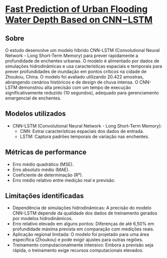 # [Fast Prediction of Urban Flooding Water Depth Based on CNN−LSTM](https://www.mdpi.com/2073-4441/15/7/1397)

## Sobre
O estudo desenvolve um modelo híbrido CNN-LSTM (Convolutional Neural Network - Long Short-Term Memory) para prever rapidamente a profundidade de enchentes urbanas. O modelo é alimentado por dados de simulações hidrodinâmicas e usa características espaciais e temporais para prever profundidades de inundação em pontos críticos na cidade de Zhoukou, China. O modelo foi avaliado utilizando 20.422 amostras, abrangendo cenários históricos e de design de chuva intensa. O CNN-LSTM demonstrou alta precisão com um tempo de execução significativamente reduzido (10 segundos), adequado para gerenciamento emergencial de enchentes.

## Modelos utilizados
- CNN-LSTM (Convolutional Neural Network - Long Short-Term Memory):
    - CNN: Extrai características espaciais dos dados de entrada.
    - LSTM: Captura padrões temporais de variação nas enchentes.

## Métricas de performance
- Erro médio quadrático (MSE).
- Erro absoluto médio (MAE).
- Coeficiente de determinação (R²).
- Erro médio relativo entre medição real e previsão.

## Limitações identificadas
- Dependência de simulações hidrodinâmicas: A precisão do modelo CNN-LSTM depende da qualidade dos dados de treinamento gerados por modelos hidrodinâmicos.
- Erro relativo elevado em alguns pontos: Diferenças de até 6,50% em profundidade máxima prevista em comparação com medições reais.
- Aplicação regional limitada: O modelo foi projetado para uma área específica (Zhoukou) e pode exigir ajustes para outras regiões.
- Treinamento computacionalmente intensivo: Embora a previsão seja rápida, o treinamento exige recursos computacionais elevados.